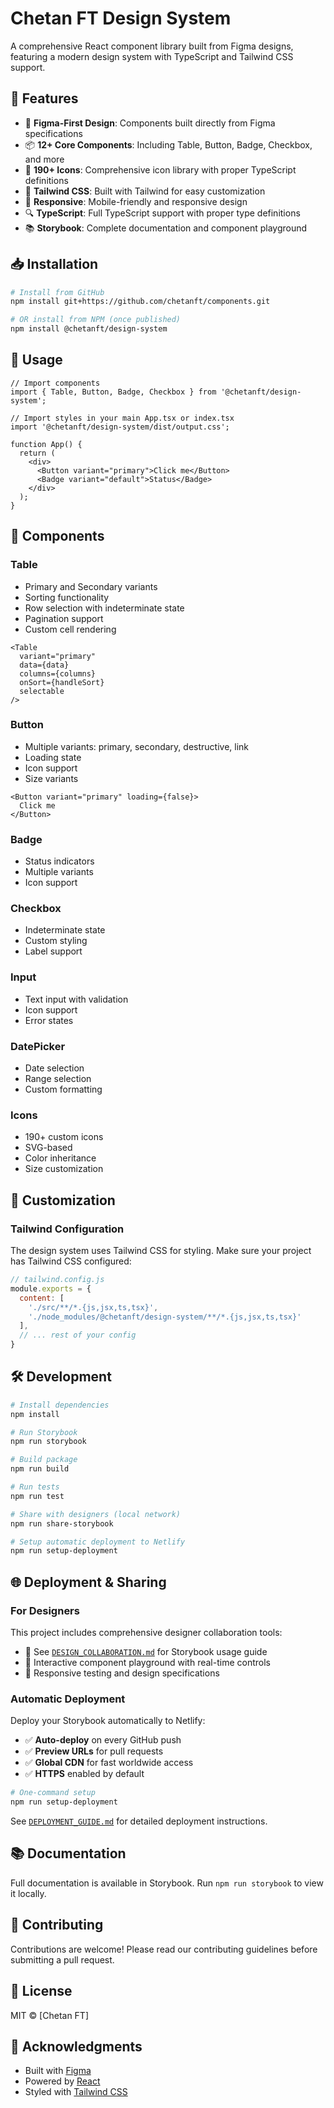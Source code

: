 # Chetan FT Design System

A comprehensive React component library built from Figma designs, featuring a modern design system with TypeScript and Tailwind CSS support.

## 🚀 Features

- 🎨 **Figma-First Design**: Components built directly from Figma specifications
- 📦 **12+ Core Components**: Including Table, Button, Badge, Checkbox, and more
- 🎯 **190+ Icons**: Comprehensive icon library with proper TypeScript definitions
- 💅 **Tailwind CSS**: Built with Tailwind for easy customization
- 📱 **Responsive**: Mobile-friendly and responsive design
- 🔍 **TypeScript**: Full TypeScript support with proper type definitions
- 📚 **Storybook**: Complete documentation and component playground

## 📥 Installation

```bash
# Install from GitHub
npm install git+https://github.com/chetanft/components.git

# OR install from NPM (once published)
npm install @chetanft/design-system
```

## 🔧 Usage

```tsx
// Import components
import { Table, Button, Badge, Checkbox } from '@chetanft/design-system';

// Import styles in your main App.tsx or index.tsx
import '@chetanft/design-system/dist/output.css';

function App() {
  return (
    <div>
      <Button variant="primary">Click me</Button>
      <Badge variant="default">Status</Badge>
    </div>
  );
}
```

## 🧩 Components

### Table
- Primary and Secondary variants
- Sorting functionality
- Row selection with indeterminate state
- Pagination support
- Custom cell rendering

```tsx
<Table 
  variant="primary"
  data={data}
  columns={columns}
  onSort={handleSort}
  selectable
/>
```

### Button
- Multiple variants: primary, secondary, destructive, link
- Loading state
- Icon support
- Size variants

```tsx
<Button variant="primary" loading={false}>
  Click me
</Button>
```

### Badge
- Status indicators
- Multiple variants
- Icon support

### Checkbox
- Indeterminate state
- Custom styling
- Label support

### Input
- Text input with validation
- Icon support
- Error states

### DatePicker
- Date selection
- Range selection
- Custom formatting

### Icons
- 190+ custom icons
- SVG-based
- Color inheritance
- Size customization

## 🎨 Customization

### Tailwind Configuration
The design system uses Tailwind CSS for styling. Make sure your project has Tailwind CSS configured:

```js
// tailwind.config.js
module.exports = {
  content: [
    './src/**/*.{js,jsx,ts,tsx}',
    './node_modules/@chetanft/design-system/**/*.{js,jsx,ts,tsx}'
  ],
  // ... rest of your config
}
```

## 🛠️ Development

```bash
# Install dependencies
npm install

# Run Storybook
npm run storybook

# Build package
npm run build

# Run tests
npm run test

# Share with designers (local network)
npm run share-storybook

# Setup automatic deployment to Netlify
npm run setup-deployment
```

## 🌐 Deployment & Sharing

### **For Designers**
This project includes comprehensive designer collaboration tools:
- 📖 See [`DESIGN_COLLABORATION.md`](DESIGN_COLLABORATION.md) for Storybook usage guide
- 🎨 Interactive component playground with real-time controls
- 📱 Responsive testing and design specifications

### **Automatic Deployment**
Deploy your Storybook automatically to Netlify:
- ✅ **Auto-deploy** on every GitHub push
- ✅ **Preview URLs** for pull requests  
- ✅ **Global CDN** for fast worldwide access
- ✅ **HTTPS** enabled by default

```bash
# One-command setup
npm run setup-deployment
```

See [`DEPLOYMENT_GUIDE.md`](DEPLOYMENT_GUIDE.md) for detailed deployment instructions.

## 📚 Documentation

Full documentation is available in Storybook. Run `npm run storybook` to view it locally.

## 🤝 Contributing

Contributions are welcome! Please read our contributing guidelines before submitting a pull request.

## 📄 License

MIT © [Chetan FT]

## 🙏 Acknowledgments

- Built with [Figma](https://figma.com)
- Powered by [React](https://reactjs.org)
- Styled with [Tailwind CSS](https://tailwindcss.com)
